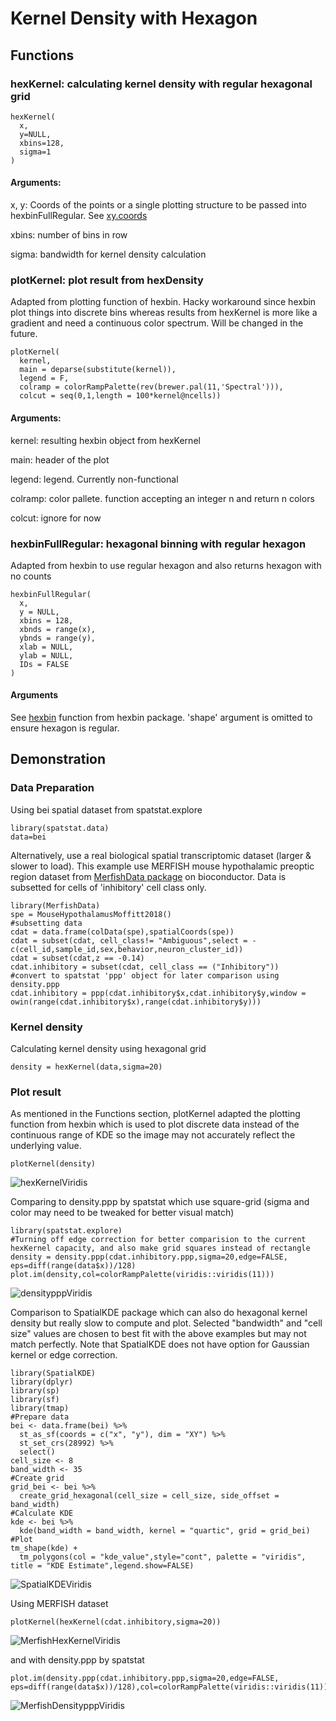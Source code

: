 # Kernel Density with Hexagon
## Functions
### hexKernel: calculating kernel density with regular hexagonal grid
```
hexKernel(
  x,
  y=NULL,
  xbins=128,
  sigma=1
)
```
#### Arguments:
x, y: Coords of the points or a single plotting structure to be passed into hexbinFullRegular. See [xy.coords](https://www.rdocumentation.org/packages/grDevices/versions/3.6.2/topics/xy.coords)

xbins: number of bins in row

sigma: bandwidth for kernel density calculation

### plotKernel: plot result from hexDensity
Adapted from plotting function of hexbin. Hacky workaround since hexbin plot things into discrete bins whereas results from hexKernel is more like a gradient and need a continuous color spectrum. Will be changed in the future.
```
plotKernel(
  kernel,
  main = deparse(substitute(kernel)),
  legend = F,
  colramp = colorRampPalette(rev(brewer.pal(11,'Spectral'))),
  colcut = seq(0,1,length = 100*kernel@ncells))
```

#### Arguments:
kernel: resulting hexbin object from hexKernel

main: header of the plot

legend: legend. Currently non-functional

colramp: color pallete. function accepting an integer n and return n colors

colcut: ignore for now

### hexbinFullRegular: hexagonal binning with regular hexagon
Adapted from hexbin to use regular hexagon and also returns hexagon with no counts
```
hexbinFullRegular(
  x,
  y = NULL,
  xbins = 128,
  xbnds = range(x),
  ybnds = range(y),
  xlab = NULL,
  ylab = NULL,
  IDs = FALSE
)
```
#### Arguments
See [hexbin](https://www.rdocumentation.org/packages/hexbin/versions/1.29.0/topics/hexbin) function from hexbin package. 'shape' argument is omitted to ensure hexagon is regular.
## Demonstration
### Data Preparation
Using bei spatial dataset from spatstat.explore
```
library(spatstat.data)
data=bei
```

Alternatively, use a real biological spatial transcriptomic dataset (larger & slower to load). This example use MERFISH mouse hypothalamic preoptic region dataset from [MerfishData package](https://bioconductor.org/packages/release/data/experiment/html/MerfishData.html) on bioconductor. Data is subsetted for cells of 'inhibitory' cell class only.
```
library(MerfishData)
spe = MouseHypothalamusMoffitt2018()
#subsetting data 
cdat = data.frame(colData(spe),spatialCoords(spe))
cdat = subset(cdat, cell_class!= "Ambiguous",select = -c(cell_id,sample_id,sex,behavior,neuron_cluster_id))
cdat = subset(cdat,z == -0.14)
cdat.inhibitory = subset(cdat, cell_class == ("Inhibitory"))
#convert to spatstat 'ppp' object for later comparison using density.ppp 
cdat.inhibitory = ppp(cdat.inhibitory$x,cdat.inhibitory$y,window = owin(range(cdat.inhibitory$x),range(cdat.inhibitory$y)))
```

### Kernel density
Calculating kernel density using hexagonal grid
```
density = hexKernel(data,sigma=20)
```

### Plot result
As mentioned in the Functions section, plotKernel adapted the plotting function from hexbin which is used to plot discrete data instead of the continuous range of KDE so the image may not accurately reflect the underlying value. 
```
plotKernel(density)
```
![hexKernelViridis](https://github.com/ChenLaboratory/Hoang/assets/99466326/fae15009-0b42-49d4-885e-30a36b94a5eb)


Comparing to density.ppp by spatstat which use square-grid (sigma and color may need to be tweaked for better visual match)
```
library(spatstat.explore)
#Turning off edge correction for better comparision to the current hexKernel capacity, and also make grid squares instead of rectangle 
density = density.ppp(cdat.inhibitory.ppp,sigma=20,edge=FALSE, eps=diff(range(data$x))/128)
plot.im(density,col=colorRampPalette(viridis::viridis(11)))
```
![densitypppViridis](https://github.com/ChenLaboratory/Hoang/assets/99466326/76668f60-8657-4edf-b5f1-391b6dc97074)

Comparison to SpatialKDE package which can also do hexagonal kernel density but really slow to compute and plot. Selected "bandwidth" and "cell size" values are chosen to best fit with the above examples but may not match perfectly. Note that SpatialKDE does not have option for Gaussian kernel or edge correction.

```
library(SpatialKDE)
library(dplyr)
library(sp)
library(sf)
library(tmap)
#Prepare data
bei <- data.frame(bei) %>%
  st_as_sf(coords = c("x", "y"), dim = "XY") %>%
  st_set_crs(28992) %>%
  select()
cell_size <- 8
band_width <- 35
#Create grid
grid_bei <- bei %>%
  create_grid_hexagonal(cell_size = cell_size, side_offset = band_width)
#Calculate KDE
kde <- bei %>%
  kde(band_width = band_width, kernel = "quartic", grid = grid_bei)
#Plot
tm_shape(kde) +
  tm_polygons(col = "kde_value",style="cont", palette = "viridis", title = "KDE Estimate",legend.show=FALSE)
```
![SpatialKDEViridis](https://github.com/ChenLaboratory/Hoang/assets/99466326/380d7e48-9529-4fbf-81a3-067b4415d695)

Using MERFISH dataset
```
plotKernel(hexKernel(cdat.inhibitory,sigma=20))
```
![MerfishHexKernelViridis](https://github.com/ChenLaboratory/Hoang/assets/99466326/40317115-51b3-46e0-a3e6-7d531a32e6dd)


and with density.ppp by spatstat
```
plot.im(density.ppp(cdat.inhibitory.ppp,sigma=20,edge=FALSE, eps=diff(range(data$x))/128),col=colorRampPalette(viridis::viridis(11)))
```
![MerfishDensitypppViridis](https://github.com/ChenLaboratory/Hoang/assets/99466326/06a0f595-78db-4893-9120-d02fec1d96f7)


